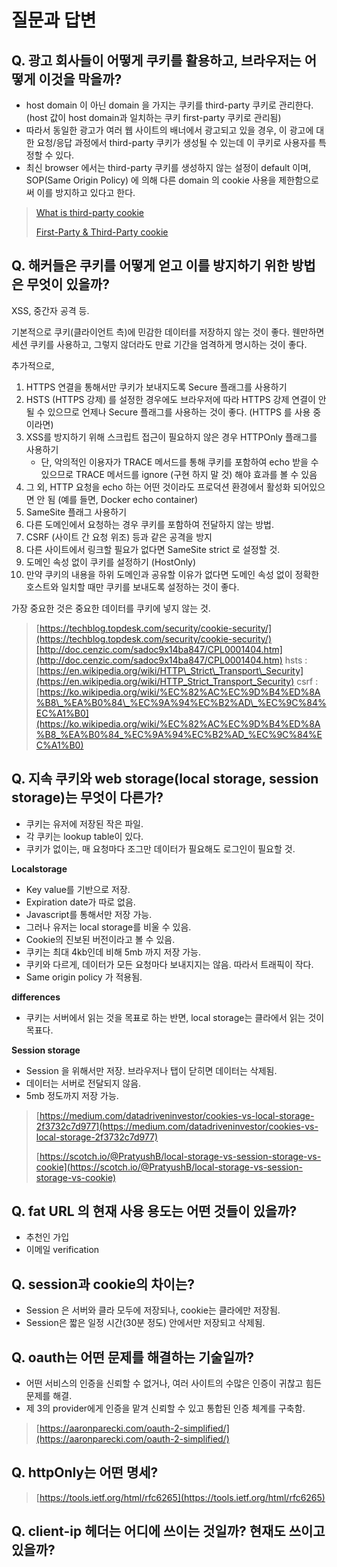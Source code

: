 # 질문과 답변

## Q. 광고 회사들이 어떻게 쿠키를 활용하고, 브라우저는 어떻게 이것을 막을까?

* host domain 이 아닌 domain 을 가지는 쿠키를 third-party 쿠키로 관리한다. \(host 값이 host domain과 일치하는 쿠키 first-party 쿠키로 관리됨\)
* 따라서 동일한 광고가 여러 웹 사이트의 배너에서 광고되고 있을 경우, 이 광고에 대한 요청/응답 과정에서 third-party 쿠키가 생성될 수 있는데 이 쿠키로 사용자를 특정할 수 있다.
* 최신 browser 에서는 third-party 쿠키를 생성하지 않는 설정이 default 이며, SOP\(Same Origin Policy\) 에 의해 다른 domain 의 cookie 사용을 제한함으로써 이를 방지하고 있다고 한다.

> [What is third-party cookie](https://whatis.techtarget.com/definition/third-party-cookie)
>
> [First-Party & Third-Party cookie](https://clearcode.cc/blog/difference-between-first-party-third-party-cookies)

## Q. 해커들은 쿠키를 어떻게 얻고 이를 방지하기 위한 방법은 무엇이 있을까?

XSS, 중간자 공격 등.

기본적으로 쿠키\(클라이언트 측\)에 민감한 데이터를 저장하지 않는 것이 좋다. 웬만하면 세션 쿠키를 사용하고, 그렇지 않더라도 만료 기간을 엄격하게 명시하는 것이 좋다.

추가적으로,

1. HTTPS 연결을 통해서만 쿠키가 보내지도록 Secure 플래그를 사용하기
2. HSTS \(HTTPS 강제\) 를 설정한 경우에도 브라우저에 따라 HTTPS 강제 연결이 안 될 수 있으므로 언제나 Secure 플래그를 사용하는 것이 좋다. \(HTTPS 를 사용 중이라면\)
3. XSS를 방지하기 위해 스크립트 접근이 필요하지 않은 경우 HTTPOnly 플래그를 사용하기
   * 단, 악의적인 이용자가 TRACE 메서드를 통해 쿠키를 포함하여 echo 받을 수 있으므로 TRACE 메서드를 ignore \(구현 하지 말 것\) 해야 효과를 볼 수 있음
4. 그 외, HTTP 요청을 echo 하는 어떤 것이라도 프로덕션 환경에서 활성화 되어있으면 안 됨 \(예를 들면, Docker echo container\)
5. SameSite 플래그 사용하기
6. 다른 도메인에서 요청하는 경우 쿠키를 포함하여 전달하지 않는 방법.
7. CSRF \(사이트 간 요청 위조\) 등과 같은 공격을 방지
8. 다른 사이트에서 링크할 필요가 없다면 SameSite strict 로 설정할 것.
9. 도메인 속성 없이 쿠키를 설정하기 \(HostOnly\)
10. 만약 쿠키의 내용을 하위 도메인과 공유할 이유가 없다면 도메인 속성 없이 정확한 호스트와 일치할 때만 쿠키를 보내도록 설정하는 것이 좋다.

가장 중요한 것은 중요한 데이터를 쿠키에 넣지 않는 것.

> [https://techblog.topdesk.com/security/cookie-security/](https://techblog.topdesk.com/security/cookie-security/)[http://doc.cenzic.com/sadoc9x14ba847/CPL0001404.htm](http://doc.cenzic.com/sadoc9x14ba847/CPL0001404.htm) hsts : [https://en.wikipedia.org/wiki/HTTP\_Strict\_Transport\_Security](https://en.wikipedia.org/wiki/HTTP_Strict_Transport_Security) csrf : [https://ko.wikipedia.org/wiki/%EC%82%AC%EC%9D%B4%ED%8A%B8\_%EA%B0%84\_%EC%9A%94%EC%B2%AD\_%EC%9C%84%EC%A1%B0](https://ko.wikipedia.org/wiki/%EC%82%AC%EC%9D%B4%ED%8A%B8_%EA%B0%84_%EC%9A%94%EC%B2%AD_%EC%9C%84%EC%A1%B0)

## Q. 지속 쿠키와 web storage\(local storage, session storage\)는 무엇이 다른가?

* 쿠키는 유저에 저장된 작은 파일.
* 각 쿠키는 lookup table이 있다.
* 쿠키가 없이는, 매 요청마다 조그만 데이터가 필요해도 로그인이 필요할 것.

**Localstorage**

* Key value를 기반으로 저장.
* Expiration date가 따로 없음.
* Javascript를 통해서만 저장 가능.
* 그러나 유저는 local storage를 비울 수 있음.
* Cookie의 진보된 버전이라고 볼 수 있음.
* 쿠키는 최대 4kb인데 비해 5mb 까지 저장 가능.
* 쿠키와 다르게, 데이터가 모든 요청마다 보내지지는 않음. 따라서 트래픽이 작다.
* Same origin policy 가 적용됨.

**differences**

* 쿠키는 서버에서 읽는 것을 목표로 하는 반면, local storage는 클라에서 읽는 것이 목표다.

**Session storage**

* Session 을 위해서만 저장. 브라우저나 탭이 닫히면 데이터는 삭제됨.
* 데이터는 서버로 전달되지 않음.
* 5mb 정도까지 저장 가능.

> [https://medium.com/datadriveninvestor/cookies-vs-local-storage-2f3732c7d977](https://medium.com/datadriveninvestor/cookies-vs-local-storage-2f3732c7d977)
>
> [https://scotch.io/@PratyushB/local-storage-vs-session-storage-vs-cookie](https://scotch.io/@PratyushB/local-storage-vs-session-storage-vs-cookie)

## Q. fat URL 의 현재 사용 용도는 어떤 것들이 있을까?

* 추천인 가입
* 이메일 verification

## Q. session과 cookie의 차이는?

* Session 은 서버와 클라 모두에 저장되나, cookie는 클라에만 저장됨.
* Session은 짧은 일정 시간\(30분 정도\) 안에서만 저장되고 삭제됨.

## Q. oauth는 어떤 문제를 해결하는 기술일까?

* 어떤 서비스의 인증을 신뢰할 수 없거나, 여러 사이트의 수많은 인증이 귀찮고 힘든 문제를 해결.
* 제 3의 provider에게 인증을 맡겨 신뢰할 수 있고 통합된 인증 체계를 구축함.

> [https://aaronparecki.com/oauth-2-simplified/](https://aaronparecki.com/oauth-2-simplified/)

## Q. httpOnly는 어떤 명세?

> [https://tools.ietf.org/html/rfc6265](https://tools.ietf.org/html/rfc6265)

## **Q. client-ip** **헤더는** **어디에** **쓰이는** **것일까? 현재도** **쓰이고** **있을까?**

